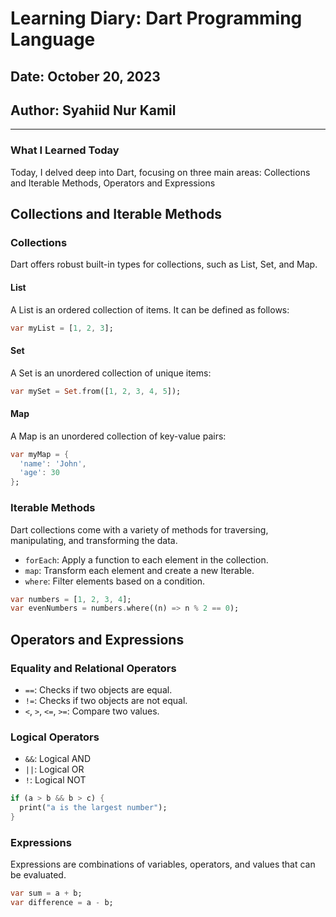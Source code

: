 # Learning Diary: Dart Programming Language

## Date: October 20, 2023

## Author: Syahiid Nur Kamil

---

### What I Learned Today

Today, I delved deep into Dart, focusing on three main areas: Collections and Iterable Methods, Operators and Expressions

## Collections and Iterable Methods

### Collections

Dart offers robust built-in types for collections, such as List, Set, and Map.

#### List

A List is an ordered collection of items. It can be defined as follows:

```dart
var myList = [1, 2, 3];
```

#### Set

A Set is an unordered collection of unique items:

```dart
var mySet = Set.from([1, 2, 3, 4, 5]);
```

#### Map

A Map is an unordered collection of key-value pairs:

```dart
var myMap = {
  'name': 'John',
  'age': 30
};
```

### Iterable Methods

Dart collections come with a variety of methods for traversing, manipulating, and transforming the data.

- `forEach`: Apply a function to each element in the collection.
- `map`: Transform each element and create a new Iterable.
- `where`: Filter elements based on a condition.

```dart
var numbers = [1, 2, 3, 4];
var evenNumbers = numbers.where((n) => n % 2 == 0);
```

## Operators and Expressions

### Equality and Relational Operators

- `==`: Checks if two objects are equal.
- `!=`: Checks if two objects are not equal.
- `<`, `>`, `<=`, `>=`: Compare two values.

### Logical Operators

- `&&`: Logical AND
- `||`: Logical OR
- `!`: Logical NOT

```dart
if (a > b && b > c) {
  print("a is the largest number");
}
```

### Expressions

Expressions are combinations of variables, operators, and values that can be evaluated.

```dart
var sum = a + b;
var difference = a - b;
```
